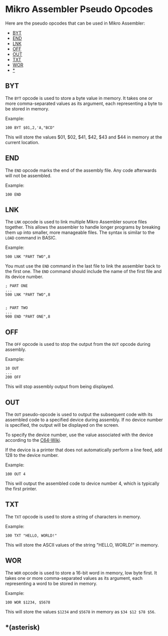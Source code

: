 # Mikro Assembler Pseudo Opcodes

Here are the pseudo opcodes that can be used in Mikro Assembler:

 - [BYT](#byt)
 - [END](#end)
 - [LNK](#lnk)
 - [OFF](#off)
 - [OUT](#out)
 - [TXT](#txt)
 - [WOR](#wor)
 - [\*](#asterisk)


## BYT

The `BYT` opcode is used to store a byte value in memory. It takes one or more comma-separated values as its argument, each representing a byte to be stored in memory.

Example:
```
100 BYT $01,2,'A,"BCD"
```

This will store the values $01, $02, $41, $42, $43 and $44 in memory at the current location.


## END

The `END` opcode marks the end of the assembly file. Any code afterwards will not be assembled.

Example:
```
100 END
```


## LNK

The `LNK` opcode is used to link multiple Mikro Assembler source files together. This allows the assembler to handle longer programs by breaking them up into smaller, more manageable files. The syntax is similar to the `LOAD` command in BASIC.

Example:
```
500 LNK "PART TWO",8
```

You must use the `END` command in the last file to link the assembler back to the first one. The `END` command should include the name of the first file and its device number.
```
; PART ONE
...
500 LNK "PART TWO",8


; PART TWO
...
900 END "PART ONE",8
```


## OFF

The `OFF` opcode is used to stop the output from the `OUT` opcode during assembly.

Example:
```
10 OUT
...
200 OFF
```

This will stop assembly output from being displayed.


## OUT

The `OUT` pseudo-opcode is used to output the subsequent code with its assembled code to a specified device during assembly. If no device number is specified, the output will be displayed on the screen.

To specify the device number, use the value associated with the device according to the [C64-Wiki](https://www.c64-wiki.com/wiki/Device_number).

If the device is a printer that does not automatically perform a line feed, add 128 to the device number.

Example:
```
100 OUT 4
```

This will output the assembled code to device number 4, which is typically the first printer.


## TXT

The `TXT` opcode is used to store a string of characters in memory.

Example:
```
100 TXT "HELLO, WORLD!"
```

This will store the ASCII values of the string "HELLO, WORLD!" in memory.


## WOR

The `WOR` opcode is used to store a 16-bit word in memory, low byte first. It takes one or more comma-separated values as its argument, each representing a word to be stored in memory.

Example:
```
100 WOR $1234, $5678
```

This will store the values `$1234` and `$5678` in memory as `$34 $12 $78 $56`.


## \*\(asterisk\)
